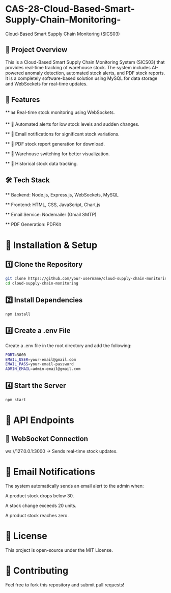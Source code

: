 # CAS-28-Cloud-Based-Smart-Supply-Chain-Monitoring-
Cloud-Based Smart Supply Chain Monitoring (SICS03)

## 📌 Project Overview

This is a Cloud-Based Smart Supply Chain Monitoring System (SICS03) that provides real-time tracking of warehouse stock. The system includes AI-powered anomaly detection, automated stock alerts, and PDF stock reports. It is a completely software-based solution using MySQL for data storage and WebSockets for real-time updates.

## 🚀 Features


** 📊 Real-time stock monitoring using WebSockets.

** 🔔 Automated alerts for low stock levels and sudden changes.

** 📧 Email notifications for significant stock variations.

** 📜 PDF stock report generation for download.

** 🏢 Warehouse switching for better visualization.

** 🔄 Historical stock data tracking.

## 🛠️ Tech Stack

** Backend: Node.js, Express.js, WebSockets, MySQL

** Frontend: HTML, CSS, JavaScript, Chart.js

** Email Service: Nodemailer (Gmail SMTP)

** PDF Generation: PDFKit

# 📂 Installation & Setup

## 1️⃣ Clone the Repository
```bash
git clone https://github.com/your-username/cloud-supply-chain-monitoring.git
cd cloud-supply-chain-monitoring
```
## 2️⃣ Install Dependencies
```bash
npm install
```
## 3️⃣ Create a .env File

Create a .env file in the root directory and add the following:
```bash
PORT=3000
EMAIL_USER=your-email@gmail.com
EMAIL_PASS=your-email-password
ADMIN_EMAIL=admin-email@gmail.com
```
## 4️⃣ Start the Server
```bash
npm start
```
# 📢 API Endpoints

## 📌 WebSocket Connection

ws://127.0.0.1:3000 → Sends real-time stock updates.


# 📧 Email Notifications

The system automatically sends an email alert to the admin when:

A product stock drops below 30.

A stock change exceeds 20 units.

A product stock reaches zero.

# 📜 License

This project is open-source under the MIT License.

# 🤝 Contributing

Feel free to fork this repository and submit pull requests!
